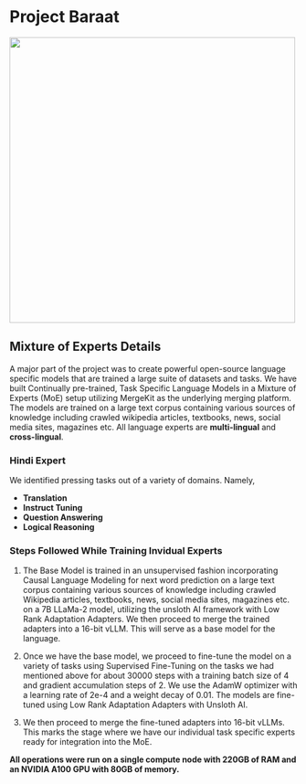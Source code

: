 # Project Baraat

<img src="https://github.com/asphytheghoul/Baarat/assets/91832216/08ba0790-c916-4071-a184-aff4bb67b52e" width="500" height="500">

## Mixture of Experts Details
A major part of the project was to create powerful open-source language specific models that are trained a large suite of datasets and tasks. We have built Continually pre-trained, Task Specific Language Models in a Mixture of Experts (MoE) setup utilizing MergeKit as the underlying merging platform. The models are trained on a large text corpus containing various sources of knowledge including crawled wikipedia articles, textbooks, news, social media sites, magazines etc. All language experts are **multi-lingual** and **cross-lingual**.

### Hindi Expert
We identified pressing tasks out of a variety of domains. Namely, 
- **Translation**
- **Instruct Tuning** 
- **Question Answering** 
- **Logical Reasoning**

### Steps Followed While Training Invidual Experts
1) The Base Model is trained in an unsupervised fashion incorporating Causal Language Modeling for next word prediction on a large text corpus containing various sources of knowledge including crawled Wikipedia articles, textbooks, news, social media sites, magazines etc. on a 7B LLaMa-2 model, utilizing the unsloth AI framework with Low Rank Adaptation Adapters. We then proceed to merge the trained adapters into a 16-bit vLLM. This will serve as a base model for the language.

2) Once we have the base model, we proceed to fine-tune the model on a variety of tasks using Supervised Fine-Tuning on the tasks we had mentioned above for about 30000 steps with a training batch size of 4 and gradient accumulation steps of 2. We use the AdamW optimizer with a learning rate of 2e-4 and a weight decay of 0.01. The models are fine-tuned using Low Rank Adaptation Adapters with Unsloth AI.

3) We then proceed to merge the fine-tuned adapters into 16-bit vLLMs. This marks the stage where we have our individual task specific experts ready for integration into the MoE.

**All operations were run on a single compute node with 220GB of RAM and an NVIDIA A100 GPU with 80GB of memory.**

